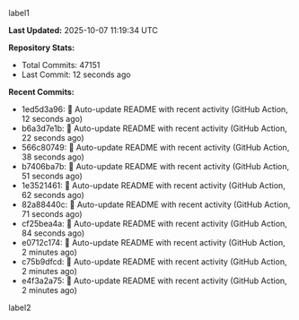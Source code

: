 
label1 
<!-- ACTIVITY_START -->
**Last Updated:** 2025-10-07 11:19:34 UTC

**Repository Stats:**
- Total Commits: 47151
- Last Commit: 12 seconds ago

**Recent Commits:**
- 1ed5d3a96: 🤖 Auto-update README with recent activity (GitHub Action, 12 seconds ago)
- b6a3d7e1b: 🤖 Auto-update README with recent activity (GitHub Action, 22 seconds ago)
- 566c80749: 🤖 Auto-update README with recent activity (GitHub Action, 38 seconds ago)
- b7406ba7b: 🤖 Auto-update README with recent activity (GitHub Action, 51 seconds ago)
- 1e3521461: 🤖 Auto-update README with recent activity (GitHub Action, 62 seconds ago)
- 82a88440c: 🤖 Auto-update README with recent activity (GitHub Action, 71 seconds ago)
- cf25bea4a: 🤖 Auto-update README with recent activity (GitHub Action, 84 seconds ago)
- e0712c174: 🤖 Auto-update README with recent activity (GitHub Action, 2 minutes ago)
- c75b9dfcd: 🤖 Auto-update README with recent activity (GitHub Action, 2 minutes ago)
- e4f3a2a75: 🤖 Auto-update README with recent activity (GitHub Action, 2 minutes ago)
<!-- ACTIVITY_END -->

label2
